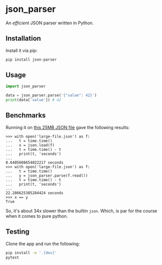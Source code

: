 # json_parser

An _efficient_ JSON parser written in Python.

## Installation

Install it via pip:

```bash
pip install json-parser
```

## Usage

```python
import json_parser

data = json_parser.parse('{"value": 42}')
print(data['value']) # 42
```

## Benchmarks

Running it on [this 25MB JSON file][1] gave the following results:

```pycon
>>> with open('large-file.json') as f:
...   t = time.time()
...   x = json.load(f)
...   t = time.time() - t
...   print(t, 'seconds')
...
0.6405608654022217 seconds
>>> with open('large-file.json') as f:
...   t = time.time()
...   y = json_parser.parse(f.read())
...   t = time.time() - t
...   print(t, 'seconds')
...
22.286625385284424 seconds
>>> x == y
True
```

So, it's about 34x slower than the builtin `json`.
Which, is par for the course when it comes to pure python.

## Testing

Clone the app and run the following:

```bash
pip install -e '.[dev]'
pytest
```

[1]: https://raw.githubusercontent.com/json-iterator/test-data/master/large-file.json
